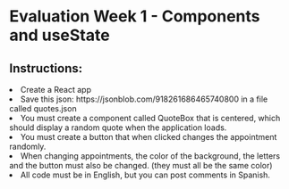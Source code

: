 
<h1>Evaluation Week 1 - Components and useState</h1>

<h2>Instructions:</h2>

<li>Create a React app</li>
<li>Save this json: https://jsonblob.com/918261686465740800 in a file called quotes.json</li>
<li>You must create a component called QuoteBox that is centered, which should display a random quote when the application loads.</li>
<li>You must create a button that when clicked changes the appointment randomly.</li>
<li>When changing appointments, the color of the background, the letters and the button must also be changed. (they must all be the same color)</li>
<li>All code must be in English, but you can post comments in Spanish.</li>

